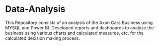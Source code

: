 # Data-Analysis
This Repository consists of an analysis of the Axon Cars Business using MYSQL and Power BI. Developed reports and dashboards to analyze the business using various charts and calculated measures, etc. for the calculated decision making process.
